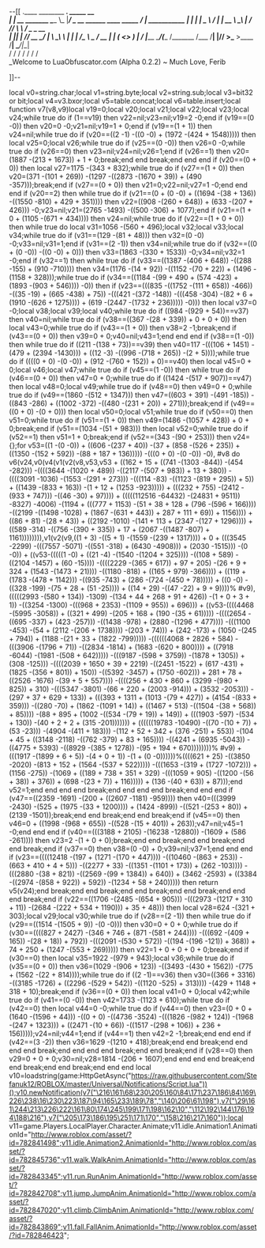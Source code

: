 --[[
 .____                  ________ ___.    _____                           __                
 |    |    __ _______   \_____  \\_ |___/ ____\_ __  ______ ____ _____ _/  |_  ___________ 
 |    |   |  |  \__  \   /   |   \| __ \   __\  |  \/  ___// ___\\__  \\   __\/  _ \_  __ \
 |    |___|  |  // __ \_/    |    \ \_\ \  | |  |  /\___ \\  \___ / __ \|  | (  <_> )  | \/
 |_______ \____/(____  /\_______  /___  /__| |____//____  >\___  >____  /__|  \____/|__|   
         \/          \/         \/    \/                \/     \/     \/                   
          \_Welcome to LuaObfuscator.com   (Alpha 0.2.2) ~  Much Love, Ferib 

]]--

local v0=string.char;local v1=string.byte;local v2=string.sub;local v3=bit32 or bit;local v4=v3.bxor;local v5=table.concat;local v6=table.insert;local function v7(v8,v9)local v19=0;local v20;local v21;local v22;local v23;local v24;while true do if (1==v19) then v22=nil;v23=nil;v19=2 -0;end if (v19==(0 -0)) then v20=0 -0;v21=nil;v19=1 + 0;end if (v19==(1 + 1)) then v24=nil;while true do if (v20==((2 -1) -((0 -0) + (1972 -(424 + 1548))))) then local v25=0;local v26;while true do if (v25==(0 -0)) then v26=0 -0;while true do if (v26==0) then v23=nil;v24=nil;v26=1;end if (v26==1) then v20=(1887 -(213 + 1673)) + 1 + 0;break;end end break;end end end if (v20==(0 + 0)) then local v27=1175 -(343 + 832);while true do if (v27==(1 + 0)) then v20=(371 -(101 + 269)) -(1297 -((2873 -(1670 + 39)) + (490 -357)));break;end if (v27==(0 + 0)) then v21=0;v22=nil;v27=1 -0;end end end if (v20==2) then while true do if (v21==(0 + (0 -0) + ((1694 -(38 + 136)) -((1550 -810) + 429 + 351)))) then v22=((908 -(260 + 648)) + (633 -(207 + 426))) -0;v23=nil;v21=(2765 -1493) -((500 -306) + 1077);end if (v21==(1 + 0 + (1105 -(671 + 434)))) then v24=nil;while true do if (v22==(1 + 0 + 0)) then while true do local v31=1056 -(560 + 496);local v32;local v33;local v34;while true do if (v31==(129 -(81 + 48))) then v32=(0 -0) -0;v33=nil;v31=1;end if (v31==(2 -1)) then v34=nil;while true do if (v32==((0 + (0 -0)) -((0 -0) + 0))) then v33=(1863 -(330 + 1533)) -0;v34=nil;v32=1 -0;end if (v32==1) then while true do if (v33==((1387 -(406 + 648)) -((288 -155) + (910 -710)))) then v34=(1176 -(14 + 92)) -((1152 -(70 + 22)) + (1496 -(1158 + 328)));while true do if (v34==((1184 -(99 + 490 + (574 -423) + (1893 -(903 + 546)))) -0)) then if (v23==(((835 -((1752 -(111 + 658)) -466)) -((35 -19) + (665 -438) + 75)) -(((421 -(372 -148)) -(((458 -304) -(82 + 6 + (1910 -(626 + 1275)))) + (619 -(2447 -(1732 + 236))))) -0))) then local v37=0 -0;local v38;local v39;local v40;while true do if ((984 -(929 + 54))==v37) then v40=nil;while true do if (v38==((367 -(28 + 339)) + 0 + 0 + 0)) then local v43=0;while true do if (v43==(1 + 0)) then v38=2 -1;break;end if (v43==(0 + 0)) then v39=0 + 0;v40=nil;v43=1;end end end if (v38==(1 -0)) then while true do if ((211 -(138 + 73))==v39) then v40=117 -(((106 + 1451) -(479 + (2394 -1430))) + ((12 -3) -((996 -(718 + 265)) -(2 + 5))));while true do if ((((0 + 0) -(0 -0)) + (912 -(760 + 152)) + 0)==v40) then local v45=0 + 0;local v46;local v47;while true do if (v45==(1 -0)) then while true do if (v46==(0 + 0)) then v47=0 + 0;while true do if ((1424 -(517 + 907))==v47) then local v48=0;local v49;while true do if (v48==0) then v49=0 + 0;while true do if (v49==(1860 -(512 + 1347))) then v47=((603 + 391) -(491 -185)) -((843 -286) + ((1002 -372) -((480 -(231 + 20)) + 271)));break;end if (v49==((0 + 0) -(0 + 0))) then local v50=0;local v51;while true do if (v50==0) then v51=0;while true do if (v51==(1 + 0)) then v49=(1486 -(1057 + 428)) + 0 + 0;break;end if (v51==(1034 -(51 + 983))) then local v52=0;while true do if (v52==1) then v51=1 + 0;break;end if (v52==(343 -(90 + 253))) then v24={};for v53=((1 -(0 -0)) + ((606 -(237 + 40)) -(37 + (858 -(526 + 235)) + ((1350 -(152 + 592)) -(88 + 187 + 136))))) -(((0 + 0) -(0 -0)) -0), #v8 do v6(v24,v0(v4(v1(v2(v8,v53,v53 + ((162 + 15 + ((741 -(1303 -844)) -(454 -282))) -((((3644 -(1020 + 489)) -((2117 -(507 + 983)) + 13 + 380)) -((((3091 -1036) -(1553 -(291 + 273))) -(((114 -83) -((1123 -(819 + 295)) + 5)) + ((1439 -(833 + 163)) -(1 + 12 + (1253 -923))))) + (((232 + 755) -(2412 -(933 + 747))) -((46 -30) + 97)))) + (((((112516 -64432) -(24831 + 9511)) -8327) -4006) -(1194 + (((777 + 1153) -(51 + 38 + 128 + (796 -(596 + 166)))) -((2199 -((1498 -1028) + (1867 -(631 + 443)) + 287 + 111 + 69)) + 1156)))) + ((86 + 81) -(28 + 43)) + ((2192 -1010) -(141 + 113 + (2347 -(127 + 1296)))) + ((589 -314) -((756 -(390 + 335)) + 17 + (2067 -((1487 -807) + 1161)))))))),v1(v2(v9,((1 + 3) -((5 + 1) -(1559 -(239 + 1317)))) + 0 + (((3545 -2299) -(((7557 -5071) -((551 -318) + (6430 -4908))) + (2030 -1515))) -(0 -0)) + ((v53-(((((1 -0) + ((21 -4) -(1540 -(1204 + 325)))) -((108 + 589) -((2104 -1457) + (60 -15)))) -((((2229 -(365 + 617)) + 97 + 205) -(26 + 9 + 324 + (1543 -(1473 + 21)))) -((1180 -818) + ((165 + 979) -366)))) + ((119 + (1783 -(478 + 1142))) -((935 -743) + (286 -(724 -(450 + 78))))) + ((0 -0) -((328 -199) -(75 + 28 + (51 -25)))) + ((14 + 29) -((47 -22) + 9 + 9))))% #v9),(((((2993 -(580 + 134)) -1309) -(134 + 44 + 268 + 91 + 426)) -(1 + 0 + 3 + 1)) -((3254 -1300) -(((968 + 2353) -(1109 + 955)) + 696))) + ((v53-((((4468 -(5995 -3058)) + ((321 + 499) -(205 + 168 + (190 -(35 + 61))))) -((((2654 -((695 -337) + (423 -257))) -((1438 -978) + (2880 -(1296 + 477)))) -(((1100 -453) -(54 + (2112 -(206 + 1738)))) -(203 + 74))) + (242 -173) + (1050 -(245 + 794)) + (1188 -(21 + 33 + (1822 -799))))) -((((((4068 + 2826 + 584) -(((3906 -(1796 + 71)) -((2834 -1814) + (1683 -(620 + 800)))) + ((7918 -6044) -(1981 -(508 + 642))))) -(((9187 -(598 + 3759)) -(1878 + 1305)) + (308 -125))) -((((2039 + 1650 + 39 + 2219) -((2451 -1522) + (617 -431) + (1825 -(356 + 801)) + 150)) -((5392 -3457) + (1750 -602))) + 281 + 78 + ((2526 -1676) -(39 + 5 + 557)))) -((((256 + 430 + 860 + (3299 -(980 + 825)) + 310) -(((5347 -3801) -(66 + 220 + (2003 -914))) + (3532 -2053))) -(297 + 37 + 629 + 133)) + (((393 + 1311 + (1013 -(79 + 427)) + (4154 -(833 + 359))) -((280 -70) + (1862 -(1091 + 14)) + ((1467 + 513) -((1504 -(38 + 568)) + 85)))) -(88 + 895 + (1002 -((534 -(79 + 19)) + 149)) + (((1903 -597) -(534 + 130)) -(40 + 2 + 2 + (315 -201))))))) + ((((((19783 -10490) -((70 -(10 + 7)) + (53 -23))) -(4904 -(411 + 183))) -(112 + 52 + 342 + (376 -251) + 553)) -(104 + 45 + ((3148 -2118) -((762 -379) + 83 + 165)))) -((4241 + (6935 -5043)) -((4775 + 5393) -((8929 -(385 + 1278)) -(95 + 194 + 670))))))))% #v9) + (((1917 -(1899 + 6 + 5)) -(4 + 0 + 1)) -(1 + (0 -0))))))%((((621 + 25) -((3850 -2020) -(813 + 152 + (1564 -(537 + 522))))) -(((1653 -(319 + (1727 -1072))) + (1156 -275)) -(1069 + ((189 + 738 + 351 + 329) -(((1059 + 905) -((1200 -(56 + 38)) + 376)) + (698 -(23 + 7)) + 116))))) + (136 -(40 + 63)) + 87)));end v52=1;end end end end break;end end end end break;end end end if (v47==((2359 -1691) -(200 + ((2607 -1181) -959)))) then v40=(((3999 -2430) -(525 + (1975 -(33 + 1200)))) + (1424 -899)) -((521 -(253 + 80)) + (2139 -1501));break;end end break;end end break;end if (v45==0) then v46=0 + ((1998 -(968 + 655)) -((528 -(15 + 401)) + 263));v47=nil;v45=1 -0;end end end if (v40==(((3188 + 2105) -(16238 -12880)) -(1609 + (586 -261)))) then v23=2 -(1 + 0 + 0);break;end end break;end end break;end end break;end if (v37==0) then v38=(0 -0) + 0;v39=nil;v37=1;end end end if (v23==((((12418 -(197 + (1271 -(170 + 447)))) -((10460 -(863 + 253)) -(663 + 410 + 4 + 5))) -((2277 + 33) -((1351 -(1101 + 173)) + (262 -103)))) -(((2880 -(38 + 821)) -((2569 -(99 + 1384)) + 640)) + (3462 -2593) + ((3384 -((2974 -(858 + 922)) + 592)) -(1234 + 58 + 240))))) then return v5(v24);end break;end end break;end end break;end end break;end end end break;end if (v22==((1706 -(2485 -(654 + 905))) -(((2973 -(1217 + 310 + 11)) -(2684 -(222 + 534 + 1190))) + 35 + 48))) then local v28=624 -(321 + 303);local v29;local v30;while true do if (v28==(2 -1)) then while true do if (v29==((1514 -(1505 + 9)) -(0 -0))) then v30=0 + 0 + 0;while true do if (v30==((((827 + 2427) -(346 + 746 + (871 -(581 + 244)))) -(((692 -(409 + 165)) -(28 + 18)) + 792)) -(((2091 -(530 + 572)) -((194 -(196 -121)) + 368)) + 74 + 250 + (1247 -(553 + 269))))) then v22=1 + 0 + 0 + 0 + 0;break;end if (v30==0) then local v35=1922 -(979 + 943);local v36;while true do if (v35==(0 + 0)) then v36=(1029 -(906 + 123)) -((3493 -(430 + 1562)) -(775 + (1562 -(22 + 814))));while true do if ((2 -1)==v36) then v30=((366 + 3316) -((3185 -1726) + ((2296 -(529 + 542)) -((1120 -525) + 313)))) -(429 + 1148 + 318 + 10);break;end if (v36==(0 + 0)) then local v41=0 + 0;local v42;while true do if (v41==(0 -0)) then v42=1733 -(1123 + 610);while true do if (v42==0) then local v44=0 -0;while true do if (v44==0) then v23=(0 + 0 + (1640 -(1596 + 44))) -((0 + 0) -((4736 -3524) -(((1826 -(982 + 124)) -(1968 -(247 + 1323))) + ((2471 -(10 + 66)) -((1517 -(298 + 106)) + 236 + 156)))));v24=nil;v44=1;end if (v44==1) then v42=2 -1;break;end end end if (v42==(3 -2)) then v36=1629 -(1210 + 418);break;end end break;end end end end break;end end end end break;end end break;end if (v28==0) then v29=0 + 0 + 0;v30=nil;v28=1814 -(206 + 1607);end end end end break;end end break;end end break;end end end local v10=loadstring(game:HttpGetAsync("https://raw.githubusercontent.com/Stefanuk12/ROBLOX/master/Universal/Notifications/Script.lua"))();v10.newNotification(v7("\216\161\68\230\205\160\84\171\237\186\84\169\226\238\16\230\223\187\94\165\233\189\78","\140\206\61\198"),v7("\29\161\244\213\226\222\161\80\174\245\199\171\198\162\10","\112\192\144\176\194\188\216"),v7("\205\173\186\195\251\171\170","\158\216\217\160"));local v11=game.Players.LocalPlayer.Character.Animate;v11.idle.Animation1.AnimationId="http://www.roblox.com/asset/?id=782841498";v11.idle.Animation2.AnimationId="http://www.roblox.com/asset/?id=782845736";v11.walk.WalkAnim.AnimationId="http://www.roblox.com/asset/?id=782843345";v11.run.RunAnim.AnimationId="http://www.roblox.com/asset/?id=782842708";v11.jump.JumpAnim.AnimationId="http://www.roblox.com/asset/?id=782847020";v11.climb.ClimbAnim.AnimationId="http://www.roblox.com/asset/?id=782843869";v11.fall.FallAnim.AnimationId="http://www.roblox.com/asset/?id=782846423";
